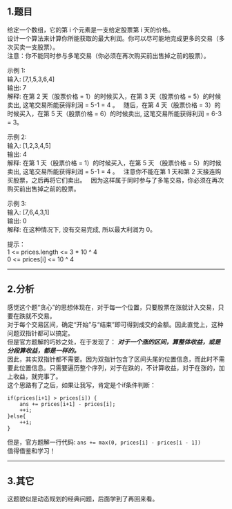 ## 1.题目
给定一个数组，它的第 i 个元素是一支给定股票第 i 天的价格。  
设计一个算法来计算你所能获取的最大利润。你可以尽可能地完成更多的交易（多次买卖一支股票）。  
注意：你不能同时参与多笔交易（你必须在再次购买前出售掉之前的股票）。  

示例 1:  
输入: [7,1,5,3,6,4]  
输出: 7  
解释: 在第 2 天（股票价格 = 1）的时候买入，在第 3 天（股票价格 = 5）的时候卖出, 这笔交易所能获得利润 = 5-1 = 4 。
     随后，在第 4 天（股票价格 = 3）的时候买入，在第 5 天（股票价格 = 6）的时候卖出, 这笔交易所能获得利润 = 6-3 = 3。  

示例 2:  
输入: [1,2,3,4,5]  
输出: 4  
解释: 在第 1 天（股票价格 = 1）的时候买入，在第 5 天 （股票价格 = 5）的时候卖出, 这笔交易所能获得利润 = 5-1 = 4 。
     注意你不能在第 1 天和第 2 天接连购买股票，之后再将它们卖出。
     因为这样属于同时参与了多笔交易，你必须在再次购买前出售掉之前的股票。  

示例 3:  
输入: [7,6,4,3,1]  
输出: 0  
解释: 在这种情况下, 没有交易完成, 所以最大利润为 0。  

提示：  
1 <= prices.length <= 3 * 10 ^ 4  
0 <= prices[i] <= 10 ^ 4  

---

## 2.分析
感觉这个题“贪心”的思想体现在，对于每一个位置，只要股票在涨就计入交易，只要在跌就不交易。  
对于每个交易区间，确定“开始”与“结束”即可得到成交的金额。因此直觉上，这种问题双指针都可以搞定。  
但是官方题解的巧妙之处，在于发现了： ***对于一个涨的区间，算整体收益，或是分段算收益，都是一样的。***  
因此，其实双指针都不需要。因为双指针包含了区间头尾的位置信息，而此时不需要此位置信息。只需要遍历整个序列，对于在跌的，不计算收益，对于在涨的，加上收益，就完事了。  
这个思路有了之后，如果让我写，肯定是个if条件判断：
```
if(prices[i+1] > prices[i]) {
	ans += prices[i+1] - prices[i];
	++i;
}else{
	++i;
}
```
但是，官方题解一行代码: `ans += max(0, prices[i] - prices[i - 1])`  
值得借鉴和学习！

---

## 3.其它
这题貌似是动态规划的经典问题，后面学到了再回来看。